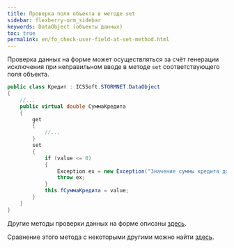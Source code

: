 ```yaml
---
title: Проверка поля объекта в методе set
sidebar: flexberry-orm_sidebar
keywords: DataObject (объекты данных)
toc: true
permalink: en/fo_check-user-field-at-set-method.html
---
```


Проверка данных на форме может осуществляться за счёт генерации исключения при неправильном вводе в методе `set` соответствующего поля объекта.

```csharp
public class Кредит : ICSSoft.STORMNET.DataObject
{
	//...
	public virtual double СуммаКредита
	{
		get
		{
			//...
		}
		set
		{
			if (value <= 0)
			{
				Exception ex = new Exception("Значение суммы кредита должно быть положительным!");
				throw ex; 
			}
			this.fСуммаКредита = value;
		}
	}
}
```

Другие методы проверки данных на форме описаны [здесь](edit-form-validation.html).
 
Сравнение этого метода с некоторыми другими можно найти [здесь](fw_check-form-field-during-edit.html).
